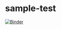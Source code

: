 # sample-test
[![Binder](https://mybinder.org/badge_logo.svg)](https://mybinder.org/v2/gh/rohitvivek/sample-test/master?labpath=surat-partyplots-dq--Copy1.ipynb)
